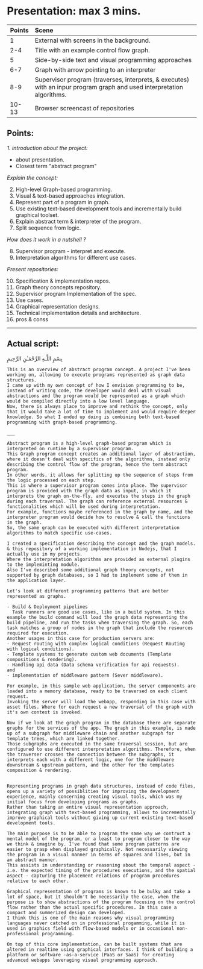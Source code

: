 # Presentation: max 3 mins. 

| Points        | Scene           |
| ------------- |:------------- |
| 1 | External with screens in the background.
| 2-4 | Title with an example control flow graph.|
| 5 | Side-by-side text and visual programming approaches |
| 6-7 | Graph with arrow pointing to an interpreter |
| 8-9 | Supervisor program (traverses, interprets, & executes) with an inpur program graph and used interpretation algorithms. |
| 10-13 | Browser screencast of repositories |


## Points: 
_1. introduction about the project:_ 
- about presentation. 
- Closest term "abstract program"

_Explain the concept:_

2. High-level Graph-based programming.
3. Visual & text-based approaches integration.
4. Represent part of a program in graph. 
5. Use existing text-based development tools and incrementally build graphical toolset. 
6. Explain abstract term & interpreter of the program. 
7. Split sequence from logic.

_How does it work in a nutshell ?_

8. Supervisor program - interpret and execute.
9. Interpretation algorithms for different use cases. 

_Present repositories:_

10. Specification & implementation repos.
11. Graph theory concepts repository. 
12. Supervisor program Implementation of the spec.
13. Use cases. 
14. Graphical representation designs.
15. Technical implementation details and architecture.
16. pros & conss

___

## Actual script: 
بِسْمِ اللَّـهِ الرَّحْمَـٰنِ الرَّحِيمِ

``` 
This is an overview of abstract program concept. A project I've been working on, allowing to execute programs represented as graph data structures. 
I came up with my own concept of how I envision programming to be, instead of writing code, the developer would deal with visual abstractions and the program would be represented as a graph which would be compiled directly into a low level language. 
Now, there is always place to improve and rethink the concept, only that it would take a lot of time to implement and would require deeper knowledge. So what I ended up doing is combining both text-based programming with graph-based programming.

___

Abstract program is a high-level graph-based program which is interpreted on runtime by a supervisor program. 
This Graph program concept creates an additional layer of abstraction, where it doesn't deal with specifics of the algorithms, instead only describing the control flow of the program, hence the term abstract program. 
In other words, it allows for splitting up the sequence of steps from the logic processed on each step. 
This is where a supervisor program comes into place. The supervisor program is provided with the graph data as input, in which it interprets the graph on-the-fly, and executes the steps in the graph during each traversal. The graph can reference external resources & functionalities which will be used during interpretation.
For example, functions maybe referenced in the graph by name, and the interpreter program would decide how to resolve & call the functions in the graph. 
So, the same graph can be executed with different interpretation algorithms to match specific use-cases.
 
I created a specification describing the concept and the graph models.
& this repository of a working implementation in Nodejs, that I actually use in my projects. 
Where the interpretation algorithms are provided as external plugins to the impleminting module.
Also I've described some additional graph theory concepts, not supported by graph databases, so I had to implement some of them in the application layer. 

Let's look at different programming patterns that are better represented as graphs.

- Build & Deployment pipelines
  Task runners are good use cases, like in a build system. In this example the build command will load the graph data representing the build pipeline, and run the tasks when traversing the graph. So, each task matches a group of nodes in the graph that include the resources required for execution.
Another usages in this case for production servers are:    
- Request routing with complex logical conditions (Request Routing with logical conditions). 
- Template systems to generate custom web documents (Template compositions & rendering).
- Handling api data (Data schema verification for api requests).
and 
- implementation of middleware pattern (Sever middleware). 

For example, in this sample web application, the server components are loaded into a memory database, ready to be traversed on each client request.
Invoking the server will load the webapp, responding in this case with asset files. Where for each request a new traversal of the graph with it's own context is invoked. 

Now if we look at the graph program in the database there are separate graphs for the services of the app. The graph in this example, is made up of a subgraph for middleware chain and another subgraph for template trees, which are linked together. 
Those subgraphs are executed in the same traversal session, but are configured to use different interpretation algorithms. Therefore, when the traverser crosses the connection between the subgraphs, it interprets each with a different logic, one for the middleware downstream & upstream pattern, and the other for the templates composition & rendering. 


Representing programs in graph data structures, instead of code files, opens up a variety of possiblities for improving the development experience, mainly concerning creating visual tools, which was my initial focus from developing programs as graphs.
Rather than taking an entire visual representation approach, integrating graph with text-based programming, allows to incrementally improve graphical tools without giving up current existing text-based development tools.

The main purpose is to be able to program the same way we contruct a mental model of the program, or a least to program closer to the way we think & imagine by. I've found that some program patterns are easier to grasp when displayed graphically. Not necessarily viewing the program in a visual manner in terms of squares and lines, but in an abstract manner. 
This assists in understanding or reasoning about the temporal aspect - i.e. the expected timing of the procedures executions, and the spatial aspect - capturing the placement relations of program procedures relative to each other.

Graphical representation of programs is known to be bulky and take a lot of space, but it shouldn't be necessarily the case, when the purpose is to show abstractions of the program focusing on the control flow rather than the actual specific procedures. In this case a compact and summerized design can developed. 
I think this is one of the main reasons why visual programming languages never catched on in professional progamming, while it is used in graphics field with flow-based models or in occasional non-professional programming.

On top of this core implementation, can be built systems that are altered in realtime using graphical interfaces. I think of building a platform or software -as-a-service (PaaS or SaaS) for creating advanced webapps leveraging visual programming approach.

```

